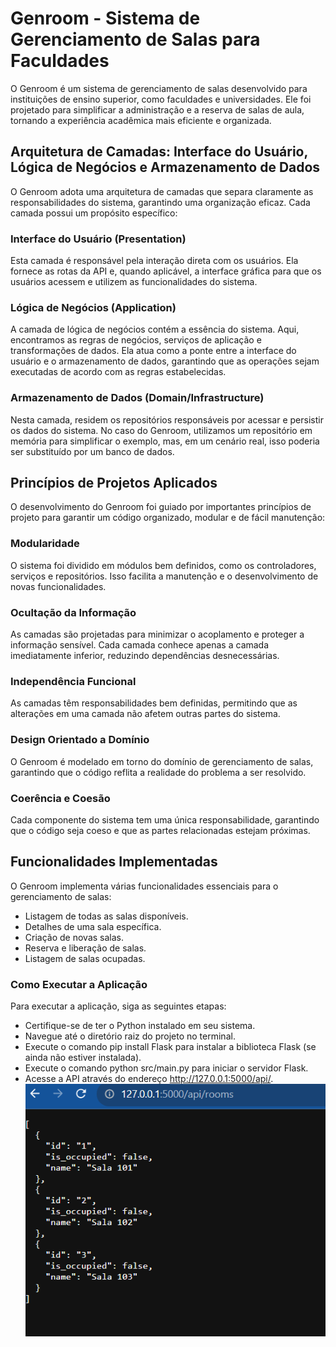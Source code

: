 # Genroom - Sistema de Gerenciamento de Salas para Faculdades
O Genroom é um sistema de gerenciamento de salas desenvolvido para instituições de ensino superior, como faculdades e universidades. Ele foi projetado para simplificar a administração e a reserva de salas de aula, tornando a experiência acadêmica mais eficiente e organizada.

## Arquitetura de Camadas: Interface do Usuário, Lógica de Negócios e Armazenamento de Dados
O Genroom adota uma arquitetura de camadas que separa claramente as responsabilidades do sistema, garantindo uma organização eficaz. Cada camada possui um propósito específico:
### Interface do Usuário (Presentation)
Esta camada é responsável pela interação direta com os usuários. Ela fornece as rotas da API e, quando aplicável, a interface gráfica para que os usuários acessem e utilizem as funcionalidades do sistema.
### Lógica de Negócios (Application)
A camada de lógica de negócios contém a essência do sistema. Aqui, encontramos as regras de negócios, serviços de aplicação e transformações de dados. Ela atua como a ponte entre a interface do usuário e o armazenamento de dados, garantindo que as operações sejam executadas de acordo com as regras estabelecidas.
### Armazenamento de Dados (Domain/Infrastructure)
Nesta camada, residem os repositórios responsáveis por acessar e persistir os dados do sistema. No caso do Genroom, utilizamos um repositório em memória para simplificar o exemplo, mas, em um cenário real, isso poderia ser substituído por um banco de dados.

## Princípios de Projetos Aplicados
O desenvolvimento do Genroom foi guiado por importantes princípios de projeto para garantir um código organizado, modular e de fácil manutenção:
### Modularidade
O sistema foi dividido em módulos bem definidos, como os controladores, serviços e repositórios. Isso facilita a manutenção e o desenvolvimento de novas funcionalidades.
### Ocultação da Informação
As camadas são projetadas para minimizar o acoplamento e proteger a informação sensível. Cada camada conhece apenas a camada imediatamente inferior, reduzindo dependências desnecessárias.
### Independência Funcional
As camadas têm responsabilidades bem definidas, permitindo que as alterações em uma camada não afetem outras partes do sistema.
### Design Orientado a Domínio
O Genroom é modelado em torno do domínio de gerenciamento de salas, garantindo que o código reflita a realidade do problema a ser resolvido.
### Coerência e Coesão
Cada componente do sistema tem uma única responsabilidade, garantindo que o código seja coeso e que as partes relacionadas estejam próximas.

## Funcionalidades Implementadas
O Genroom implementa várias funcionalidades essenciais para o gerenciamento de salas:

* Listagem de todas as salas disponíveis.
* Detalhes de uma sala específica.
* Criação de novas salas.
* Reserva e liberação de salas.
* Listagem de salas ocupadas.


### Como Executar a Aplicação
Para executar a aplicação, siga as seguintes etapas:

* Certifique-se de ter o Python instalado em seu sistema.
* Navegue até o diretório raiz do projeto no terminal.
* Execute o comando pip install Flask para instalar a biblioteca Flask (se ainda não estiver instalada).
* Execute o comando python src/main.py para iniciar o servidor Flask.
* Acesse a API através do endereço http://127.0.0.1:5000/api/.
![Alt text](<Captura de tela 2023-09-01 115324.png>)